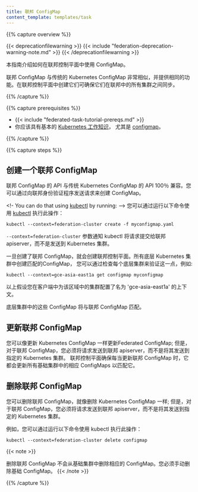 ```yaml
---
title: 联邦 ConfigMap
content_template: templates/task
---
```


<!--
---
title: Federated ConfigMap
content_template: templates/task
---
-->

{{% capture overview %}}

{{< deprecationfilewarning >}}
{{< include "federation-deprecation-warning-note.md" >}}
{{< /deprecationfilewarning >}}

<!--
This guide explains how to use ConfigMaps in a Federation control plane.

Federated ConfigMaps are very similar to the traditional [Kubernetes
ConfigMaps](/docs/tasks/configure-pod-container/configure-pod-configmap/) and provide the same functionality.
Creating them in the federation control plane ensures that they are synchronized
across all the clusters in federation.
-->

本指南介绍如何在联邦控制平面中使用 ConfigMap。

联邦 ConfigMap 与传统的 Kubernetes ConfigMap 非常相似，并提供相同的功能。在联邦控制平面中创建它们可确保它们在联邦中的所有集群之间同步。

{{% /capture %}}

{{% capture prerequisites %}}

* {{< include "federated-task-tutorial-prereqs.md" >}}
* 你应该具有基本的 [Kubernetes 工作知识](/docs/tutorials/kubernetes-basics/)，
尤其是 [configmap](/docs/tasks/configure-pod-container/configure-pod-configmap/)。
<!--
You should also have a basic
[working knowledge of Kubernetes](/docs/tutorials/kubernetes-basics/) in
general and [ConfigMaps](/docs/tasks/configure-pod-container/configure-pod-configmap/) in particular.
-->

{{% /capture %}}

{{% capture steps %}}

<!--
## Creating a Federated ConfigMap
-->

## 创建一个联邦 ConfigMap

<!--
The API for Federated ConfigMap is 100% compatible with the
API for traditional Kubernetes ConfigMap. You can create a ConfigMap by sending
a request to the federation apiserver.
-->
联邦 ConfigMap 的 API 与传统 Kubernetes ConfigMap 的 API 100％ 兼容。您可以通过向联邦身份验证程序发送请求来创建 ConfigMap。

<!-
You can do that using [kubectl](/docs/user-guide/kubectl/) by running:
-->
您可以通过运行以下命令使用 [kubectl](/docs/user-guide/kubectl/) 执行此操作：

``` shell
kubectl --context=federation-cluster create -f myconfigmap.yaml
```

<!--
The `--context=federation-cluster` flag tells kubectl to submit the
request to the Federation apiserver instead of sending it to a Kubernetes
cluster.
-->
`--context=federation-cluster` 参数通知 kubectl 将请求提交给联邦 apiserver，而不是发送到 Kubernetes 集群。

<!--
Once a Federated ConfigMap is created, the federation control plane will create
a matching ConfigMap in all underlying Kubernetes clusters.
You can verify this by checking each of the underlying clusters, for example:
-->
一旦创建了联邦 ConfigMap，就会创建联邦控制平面。所有底层 Kubernetes 集群中创建匹配的ConfigMap，
您可以通过检查每个底层集群来验证这一点，例如:

``` shell
kubectl --context=gce-asia-east1a get configmap myconfigmap
```

<!--
The above assumes that you have a context named 'gce-asia-east1a'
configured in your client for your cluster in that zone.
-->
以上假设您在客户端中为该区域中的集群配置了名为 'gce-asia-east1a' 的上下文。

<!--
These ConfigMaps in underlying clusters will match the Federated ConfigMap.
-->
底层集群中的这些 ConfigMap 将与联邦 ConfigMap 匹配。

<!--
## Updating a Federated ConfigMap
-->

## 更新联邦 ConfigMap

<!--
You can update a Federated ConfigMap as you would update a Kubernetes
ConfigMap; however, for a Federated ConfigMap, you must send the request to
the federation apiserver instead of sending it to a specific Kubernetes cluster.
The federation control plane ensures that whenever the Federated ConfigMap is
updated, it updates the corresponding ConfigMaps in all underlying clusters to
match it.
-->
您可以像更新 Kubernetes ConfigMap 一样更新Federated ConfigMap; 
但是，对于联邦 ConfigMap，您必须将请求发送到联邦 apiserver，而不是将其发送到指定的 Kubernetes 集群。
联邦控制平面确保每当更新联邦 ConfigMap 时，它都会更新所有基础集群中的相应 ConfigMaps 以匹配它。

<!--
## Deleting a Federated ConfigMap
-->

## 删除联邦 ConfigMap

<!--
You can delete a Federated ConfigMap as you would delete a Kubernetes
ConfigMap; however, for a Federated ConfigMap, you must send the request to
the federation apiserver instead of sending it to a specific Kubernetes cluster.
-->
您可以删除联邦 ConfigMap，就像删除 Kubernetes ConfigMap 一样; 
但是，对于联邦 ConfigMap，您必须将请求发送到联邦 apiserver，而不是将其发送到指定的 Kubernetes 集群。

<!--
For example, you can do that using kubectl by running:
-->
例如，您可以通过运行以下命令使用 kubectl 执行此操作：

```shell
kubectl --context=federation-cluster delete configmap
```

{{< note >}}
<!--
Deleting a Federated ConfigMap does not delete the corresponding ConfigMaps from underlying clusters. You must delete the underlying ConfigMaps manually.
-->
删除联邦 ConfigMap 不会从基础集群中删除相应的 ConfigMap。您必须手动删除基础 ConfigMap。
{{< /note >}}

{{% /capture %}}


